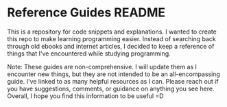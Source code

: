 # Reference Guides README

This is a repository for code snippets and explanations. I wanted to create this repo to make learning programming easier. Instead of searching back through old ebooks and internet articles, I decided to keep a reference of things that I've encountered while studying programming. 

Note: These guides are non-comprehensive. I will update them as I encounter new things, but they are not intended to be an all-encompassing guide. I've linked to as many helpful resources as I can. Please reach out if you have suggestions, comments, or guidance on anything you see here. Overall, I hope you find this information to be useful =D


